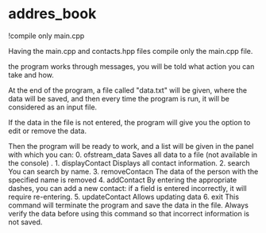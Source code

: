 # addres_book
!compile only main.cpp

Having the main.cpp and contacts.hpp files compile only the main.cpp file.

the program works through messages, you will be told what action you can take and how.

At the end of the program, a file called "data.txt" will be given, where the data will be saved, and then every time the program is run, it will be considered as an input file.

If the data in the file is not entered, the program will give you the option to edit or remove the data.

Then the program will be ready to work, and a list will be given in the panel with which you can:
    0.  ofstream_data
        Saves all data to a file (not available in the console) .
    1.  displayContact
        Displays all contact information.
    2.  search
        You can search by name.
    3.  removeContacn
        The data of the person with the specified name is removed
    4.  addContact
        By entering the appropriate dashes, you can add a new contact: if a field is entered incorrectly, it will require re-entering.
    5.  updateContact
        Allows updating data
    6.  exit
        This command will terminate the program and save the data in the file. Always verify the data before using this command so that incorrect information is not saved.


